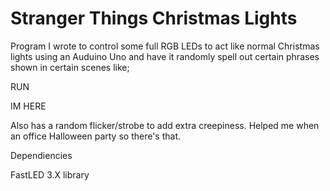 # Stranger Things Christmas Lights

Program I wrote to control some full RGB LEDs to act like normal Christmas lights using an Auduino Uno and have it randomly spell out certain phrases shown in certain scenes like;

  RUN

  IM HERE

Also has a random flicker/strobe to add extra creepiness. Helped me when an office Halloween party so there's that. 

Dependiencies

  FastLED 3.X library
